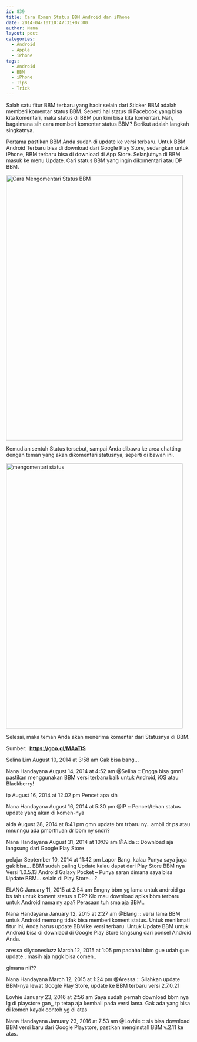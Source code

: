 ```yaml
---
id: 839
title: Cara Komen Status BBM Android dan iPhone
date: 2014-04-10T10:47:31+07:00
author: Nana
layout: post
categories:
  - Android
  - Apple
  - iPhone
tags:
  - Android
  - BBM
  - iPhone
  - Tips
  - Trick
---
```

Salah satu fitur BBM terbaru yang hadir selain dari Sticker BBM adalah memberi komentar status BBM. Seperti hal status di Facebook yang bisa kita komentari, maka status di BBM pun kini bisa kita komentari. Nah, bagaimana sih cara memberi komentar status BBM? Berikut adalah langkah singkatnya.

Pertama pastikan BBM Anda sudah di update ke versi terbaru. Untuk BBM Android Terbaru bisa di download dari Google Play Store, sedangkan untuk iPhone, BBM terbaru bisa di download di App Store. Selanjutnya di BBM masuk ke menu Update. Cari status BBM yang ingin dikomentari atau DP BBM.

<img loading="lazy"  src="https://1.bp.blogspot.com/-7g7NR7_WmYs/U0Z1HnhYrvI/AAAAAAAAC-Y/_lRCBGsL5ek/s1600/komen_status_BBM.png" alt="Cara Mengomentari Status BBM" width="480" height="720" /> 

Kemudian sentuh Status tersebut, sampai Anda dibawa ke area chatting dengan teman yang akan dikomentari statusnya, seperti di bawah ini.

<img loading="lazy"  src="https://3.bp.blogspot.com/-3KJo7Ykc20s/U0Z1H-A1WcI/AAAAAAAAC-c/xgU_i-WsyAo/s1600/mengomentari_status_bbm.png" alt="mengomentari status" width="480" height="720" /> 

Selesai, maka teman Anda akan menerima komentar dari Statusnya di BBM.

Sumber:  **https://goo.gl/MAaTlS**


Selina Lim August 10, 2014 at 3:58 am
Gak bisa bang…


Nana Handayana August 14, 2014 at 4:52 am
@Selina :: Engga bisa gmn? pastikan menggunakan BBM versi terbaru baik untuk Android, iOS atau Blackberry!


ip August 16, 2014 at 12:02 pm
Pencet apa sih


Nana Handayana August 16, 2014 at 5:30 pm
@IP :: Pencet/tekan status update yang akan di komen-nya


aida August 28, 2014 at 8:41 pm
gmn update bm trbaru ny.. ambil dr ps atau mnunngu ada pmbrthuan dr bbm ny sndri?


Nana Handayana August 31, 2014 at 10:09 am
@Aida :: Download aja langsung dari Google Play Store


pelajar September 10, 2014 at 11:42 pm
Lapor Bang.
kalau Punya saya juga gak bisa…
BBM sudah paling Update kalau dapat dari Play Store
BBM nya Versi 1.0.5.13
Android Galaxy Pocket
–
Punya saran dimana saya bisa Update BBM… selain di Play Store… ?


ELANG January 11, 2015 at 2:54 am
Emgny bbm yg lama untuk android ga bs tah untuk koment status n DP? Klo mau download aplks bbm terbaru untuk Android nama ny apa? Perasaan tuh sma aja BBM..


Nana Handayana January 12, 2015 at 2:27 am
@Elang :: versi lama BBM untuk Android memang tidak bisa memberi koment status. Untuk menikmati fitur ini, Anda harus update BBM ke versi terbaru. Untuk Update BBM untuk Android bisa di downlaod di Google Play Store langsung dari ponsel Android Anda.


aressa silyconesiuzz March 12, 2015 at 1:05 pm
padahal bbm gue udah gue update.. masih aja nggk bisa comen..

gimana nii??


Nana Handayana March 12, 2015 at 1:24 pm
@Aressa :: Silahkan update BBM-nya lewat Google Play Store, update ke BBM terbaru versi 2.7.0.21


Lovhie January 23, 2016 at 2:56 am
Saya sudah pernah download bbm nya lg di playstore gan,, tp tetap aja kembali pada versi lama. Gak ada yang bisa di komen kayak contoh yg di atas


Nana Handayana January 23, 2016 at 7:53 am
@Lovhie :: sis bisa download BBM versi baru dari Google Playstore, pastikan menginstall BBM v.2.11 ke atas.